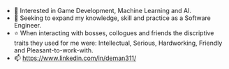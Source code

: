 - 👀 Interested in Game Development, Machine Learning and AI. 
- 🌱 Seeking to expand my knowledge, skill and practice as a Software Engineer.
- ⭐ When interacting with bosses, collogues and friends the discriptive traits they used for me were: Intellectual, Serious, Hardworking, Friendly and Pleasant-to-work-with.
- 📫 https://www.linkedin.com/in/deman311/

<!---
deman311/deman311 is a ✨ special ✨ repository because its `README.md` (this file) appears on your GitHub profile.
You can click the Preview link to take a look at your changes.
--->
